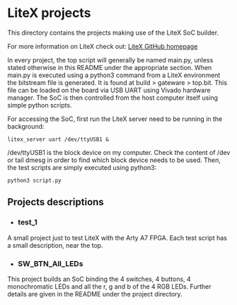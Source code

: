 # LiteX projects

This directory contains the projects making use of the LiteX SoC builder.

For more information on LiteX check out:
[LiteX GitHub homepage](https://github.com/enjoy-digital/litex)

In every project, the top script will generally be named main.py, unless stated
otherwise in this README under the appropriate section.  When main.py is
executed using a python3 command from a LiteX environment the bitstream file is
generated. It is found at build > gateware > top.bit. This file can be loaded
on the board via USB UART using Vivado hardware manager. The SoC is then
controlled from the host computer itself using simple python scripts.

For accessing the SoC, first run the LiteX server need to be running in the
background:
```
litex_server uart /dev/ttyUSB1 &
```
/dev/ttyUSB1 is the block device on my computer. Check the content of /dev or
tail dmesg in order to find which block device needs to be used. Then, the test
scripts are simply executed using python3:
```
python3 script.py
```


## Projects descriptions

* ### test_1

A small project just to test LiteX with the Arty A7 FPGA.  Each test script has
a small description, near the top.


* ### SW_BTN_All_LEDs

This project builds an SoC binding the 4 switches, 4 buttons, 4 monochromatic LEDs
and all the r, g and b of the 4 RGB LEDs. Further details are given in the README
under the project directory.
